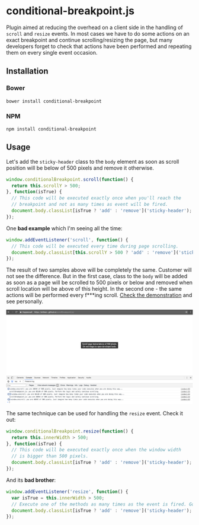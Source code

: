 # conditional-breakpoint.js

Plugin aimed at reducing the overhead on a client side in the handling of `scroll` and `resize` events. In most cases we have to do some actions on an exact breakpoint and continue scrolling/resizing the page, but many developers forget to check that actions have been performed and repeating them on every single event occasion.

## Installation

### Bower

```shell
bower install conditional-breakpoint
```

### NPM

```shell
npm install conditional-breakpoint
```

## Usage

Let's add the `sticky-header` class to the `body` element as soon as scroll position will be below of 500 pixels and remove it otherwise.

```javascript
window.conditionalBreakpoint.scroll(function() {
  return this.scrollY > 500;
}, function(isTrue) {
  // This code will be executed exactly once when you'll reach the
  // breakpoint and not as many times as event will be fired.
  document.body.classList[isTrue ? 'add' : 'remove']('sticky-header');
});
```

One **bad example** which I'm seeing all the time:

```javascript
window.addEventListener('scroll', function() {
  // This code will be executed every time during page scrolling.
  document.body.classList[this.scrollY > 500 ? 'add' : 'remove']('sticky-header');
});
```

The result of two samples above will be completely the same. Customer will not see the difference. But in the first case, class to the `body` will be added as soon as a page will be scrolled to 500 pixels or below and removed when scroll location will be above of this height. In the second one - the same actions will be performed every f***ing scroll. [Check the demonstration](http://BR0kEN-.github.io/conditional-breakpoint.js) and see personally.

![Demonstration](docs/screenshots/demo.png)

The same technique can be used for handling the `resize` event. Check it out:

```javascript
window.conditionalBreakpoint.resize(function() {
  return this.innerWidth > 500;
}, function(isTrue) {
  // This code will be executed exactly once when the window width
  // is bigger than 500 pixels.
  document.body.classList[isTrue ? 'add' : 'remove']('sticky-header');
});
```

And its **bad brother**:

```javascript
window.addEventListener('resize', function() {
  var isTrue = this.innerWidth > 500;
  // Execute one of the methods as many times as the event is fired. Gosh...
  document.body.classList[isTrue ? 'add' : 'remove']('sticky-header');
});
```
